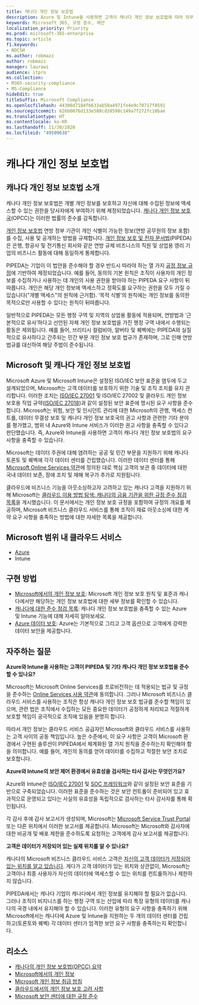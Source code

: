 ```yaml
---
title: 캐나다 개인 정보 보호법
description: Azure 및 Intune을 사용하면 고객이 캐나다 개인 정보 보호법에 따라 의무를 이행할 수 있습니다.
keywords: Microsoft 365, 규정 준수, 제안
localization_priority: Priority
ms.prod: microsoft-365-enterprise
ms.topic: article
f1.keywords:
- NOCSH
ms.author: robmazz
author: robmazz
manager: laurawi
audience: itpro
ms.collection:
- M365-security-compliance
- MS-Compliance
hideEdit: true
titleSuffix: Microsoft Compliance
ms.openlocfilehash: 44308d7184f6633ab58a4971fe4e9c70717f8591
ms.sourcegitcommit: 626b0076d133e588cd28598c149a7f272fc18bae
ms.translationtype: HT
ms.contentlocale: ko-KR
ms.lasthandoff: 11/30/2020
ms.locfileid: "49509638"
---
```

# <a name="canadian-privacy-laws"></a>캐나다 개인 정보 보호법

## <a name="about-canadian-privacy-laws"></a>캐나다 개인 정보 보호법 소개

캐나다 개인 정보 보호법은 개별 개인 정보를 보호하고 자신에 대해 수집된 정보에 액세스할 수 있는 권한을 당사자에게 부여하기 위해 제정되었습니다. [캐나다 개인 정보 보호국](https://www.priv.gc.ca/en/privacy-topics/privacy-laws-in-canada/02_05_d_15/)(OPCC)는 이러한 법률의 준수를 감독합니다.

[개인 정보 보호법](https://privacy.microsoft.com/ko-KR/#heading-0-0-2-1) 연방 정부 기관이 개인 식별이 가능한 정보(연방 공무원의 정보 포함)를 수집, 사용 및 공개하는 방법을 규제합니다. [개인 정보 보호 및 전자 문서법](https://www.priv.gc.ca/en/privacy-topics/privacy-laws-in-canada/the-personal-information-protection-and-electronic-documents-act-pipeda/)(PIPEDA)은 은행, 항공사 및 전기통신 회사와 같은 연방 규제 비즈니스의 직원 및 상업용 영리 기업의 비즈니스 활동에 대해 동일하게 통제합니다.

PIPEDA는 기업이 이 법안을 준수해야 할 경우 반드시 따라야 하는 열 가지 [공정 정보 규정](https://www.priv.gc.ca/en/privacy-topics/privacy-laws-in-canada/the-personal-information-protection-and-electronic-documents-act-pipeda/p_principle/)에 기반하여 제정되었습니다. 예를 들어, 동의의 기본 원칙은 조직이 사용자의 개인 정보를 수집하거나 사용하는 데 개인의 사용 권한을 받아야 하는 PIPEDA 요구 사항이 뒤따릅니다. 개인은 해당 개인 정보에 액세스하고 정확도를 요구하는 권한을 모두 가질 수 있습니다("개별 액세스"의 원칙에 근거함). ‘목적 식별’의 원칙에는 개인 정보를 동의한 목적으로만 사용할 수 있다는 원칙이 뒤따릅니다.

일반적으로 PIPEDA는 모든 행정 구역 및 지역의 상업용 활동에 적용되며, 연방법과 ‘근본적으로 유사’하다고 선언된 자체 개인 정보 보호법을 가진 행정 구역 내에서 수행되는 활동은 제외됩니다. 예를 들어, 브리티시 컬럼비아, 알버타 및 퀘벡에는 PIPEDA와 실질적으로 유사하다고 간주되는 민간 부문 개인 정보 보호 법규가 존재하며, 그로 인해 연방 법규를 대신하여 해당 주법이 준수됩니다.

## <a name="microsoft-and-canadian-privacy-laws"></a>Microsoft 및 캐나다 개인 정보 보호법

Microsoft Azure 및 Microsoft Intune은 설정된 ISO/IEC 보안 표준을 염두에 두고 설계되었으며, Microsoft는 고객 데이터를 보호하기 위한 기술 및 조직 조치를 유지 관리합니다. 이러한 조치는 [ISO/IEC 27001](offering-iso-27001.md) 및 ISO/IEC 27002 및 클라우드 개인 정보 보호용 직업 규약([ISO/IEC 27018](offering-ISO-27018.md))과 같이 설정된 보안 표준에 명시된 요구 사항을 준수합니다. Microsoft는 위험, 보안 및 인시던트 관리에 대한 Microsoft의 관행, 액세스 컨트롤, 데이터 무결성 보호 및 캐나다 개인 정보 보호국의 권고 사항과 관련한 기타 분야를 평가했고, 범위 내 Azure와 Intune 서비스가 이러한 권고 사항을 충족할 수 있다고 판단했습니다. 즉, Azure와 Intune을 사용하면 고객이 캐나다 개인 정보 보호법의 요구 사항을 충족할 수 있습니다.

Microsoft는 데이터 주권에 대해 염려하는 공공 및 민간 부문을 지원하기 위해 캐나다 토론토 및 퀘벡에 각각 데이터 센터를 건립했습니다. 이러한 데이터 센터를 통해 [Microsoft Online Services 약관](https://www.microsoftvolumelicensing.com/DocumentSearch.aspx?Mode=3&DocumentTypeId=31)에 정의된 대로 핵심 고객의 보관 중 데이터에 대한 국내 데이터 보존, 장애 조치 및 재해 복구가 추가로 지원됩니다.

클라우드에 비즈니스 기능을 아웃소싱하고자 고려하고 있는 캐나다 고객을 지원하기 위해 Microsoft는 [클라우드 이용 방법 탐색: 캐나다의 금융 기관을 위한 규정 준수 점검 목록](https://servicetrust.microsoft.com/Documents/TrustDocuments?command=Download&downloadType=Document&downloadId=626fb641-9dca-45c0-abaf-0a7849c15f81&docTab=6d000410-c9e9-11e7-9a91-892aae8839ad_Compliance_Guides)을 게시했습니다. 이 문서에서는 개인 정보 보호 규정을 포함하여 규정의 개요를 제공하며, Microsoft 비즈니스 클라우드 서비스를 통해 조직이 재료 아웃소싱에 대한 계약 요구 사항을 충족하는 방법에 대한 자세한 목록을 제공합니다.

## <a name="microsoft-in-scope-cloud-services"></a>Microsoft 범위 내 클라우드 서비스

- [Azure](https://gallery.technet.microsoft.com/Overview-of-Azure-c1be3942)
- Intune

## <a name="how-to-implement"></a>구현 방법

- [Microsoft에서의 개인 정보 보호](https://www.microsoft.com/download/details.aspx?id=55710): Microsoft 개인 정보 보호 원칙 및 표준과 캐나다에서만 해당하는 개인 정보 보호법에 대한 세부 정보를 확인할 수 있습니다.
- [캐나다에 대한 준수 점검 목록](https://servicetrust.microsoft.com/Documents/TrustDocuments?command=Download&downloadType=Document&downloadId=626fb641-9dca-45c0-abaf-0a7849c15f81&docTab=6d000410-c9e9-11e7-9a91-892aae8839ad_Compliance_Guides): 캐나다 개인 정보 보호법을 충족할 수 있는 Azure 및 Intune 기능에 대해 자세히 알아보세요.
- [Azure 데이터 보호](https://docs.microsoft.com/azure/security/fundamentals/protection-customer-data): Azure는 기본적으로 그리고 고객 옵션으로 고객에게 강력한 데이터 보안을 제공합니다.

## <a name="frequently-asked-questions"></a>자주하는 질문

**Azure와 Intune을 사용하는 고객이 PIPEDA 및 기타 캐나다 개인 정보 보호법을 준수할 수 있나요?**

Microsoft는 Microsoft Online Services를 프로비전하는 데 적용되는 법규 및 규정을 준수하는 [Online Services 사용 약관](https://www.microsoftvolumelicensing.com/DocumentSearch.aspx?Mode=3&DocumentTypeId=31)에 동의합니다. 그러나 Microsoft 비즈니스 클라우드 서비스를 사용하는 조직은 항상 캐나다 개인 정보 보호 법규를 준수할 책임이 있으며, 관련 법은 조직에서 수집하는 모든 중요한 데이터가 공정하게 처리되고 적절하게 보호할 책임이 궁극적으로 조직에 있음을 분명히 합니다.  

따라서 개인 정보는 클라우드 서비스 공급자인 Microsoft와 클라우드 서비스를 사용하는 고객 사이의 공동 책임입니다. 높은 수준에서, 이 요구 사항은 고객이 Microsoft 환경에서 구현된 솔루션이 PIPEDA에서 체계화된 열 가지 원칙을 준수하는지 확인해야 함을 의미합니다. 예를 들어, 개인의 동의를 얻어 데이터를 수집하고 적절한 보안 조치로 보호합니다.

**Azure와 Intune의 보안 제어 환경에서 유효성을 검사하는 타사 감사는 무엇인가요?**

Azure와 Intune은 [ISO/IEC 27001](offering-ISO-27001.md) 및 [SOC 프레임워크](https://privacy.microsoft.com/privacystatement)와 같이 설정된 보안 표준을 기반으로 구축되었습니다. 이러한 표준을 준수하는 것은 보안 컨트롤이 준비되어 있고 효과적으로 운영되고 있다는 사실의 유효성을 독립적으로 검사하는 타사 감사자를 통해 확인됩니다.  

각 감사 후에 감사 보고서가 생성되며, Microsoft는 [Microsoft Service Trust Portal](https://servicetrust.microsoft.com/) 또는 다른 위치에서 이러한 보고서를 제공합니다. Microsoft는 Microsoft와 감사자에 대한 비공개 및 배포 제한을 준수하도록 요청하는 고객에게 감사 보고서를 제공합니다.

**고객은 데이터가 저장되어 있는 실제 위치를 알 수 있나요?**

캐나다의 Microsoft 비즈니스 클라우드 서비스 고객은 [자신의 고객 데이터가 저장되어 있는 위치를 알고 있습니다](https://www.microsoft.com/trust-center/privacy/data-location). 게다가 고객 데이터가 있는 위치와 상관없이, Microsoft는 고객이나 최종 사용자가 자신의 데이터에 액세스할 수 있는 위치를 컨트롤하거나 제한하지 않습니다.  

PIPEDA에서는 캐나다 기업이 캐나다에서 개인 정보를 유지해야 할 필요가 없습니다. 그러나 조직이 비지니스를 하는 행정 구역 또는 산업에 따라 특정 유형의 데이터를 캐나다의 국경 내에서 유지해야 할 수 있습니다. 이러한 유형의 요구 사항을 충족하기 위해 Microsoft에서는 캐나다에 Azure 및 Intune을 지원하는 두 개의 데이터 센터를 건립하고(토론토와 퀘벡) 각 데이터 센터가 엄격한 보안 요구 사항을 충족하는지 확인합니다.

## <a name="resources"></a>리소스

- [캐나다의 개인 정보 보호법(OPCC) 요약](https://gallery.technet.microsoft.com/Overview-of-Azure-c1be3942)
- [Microsoft에서의 개인 정보](https://privacy.microsoft.com)
- [Microsoft 개인 정보 취급 방침](https://privacy.microsoft.com/privacystatement)
- [클라우드에서의 개인 정보 보호 고려 사항](https://download.microsoft.com/download/0/9/D/09DE47F6-F9E5-4C14-B9E8-E8119A130ACC/Privacy_considerations_in_the_cloud.pdf)
- [Microsoft 보안 센터에 대한 규정 준수](https://www.microsoft.com/trust-center/compliance/compliance-overview)
